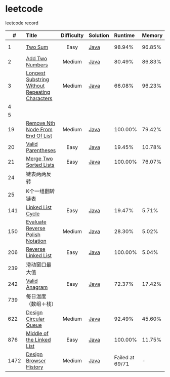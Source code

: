 # leetcode
leetcode record

|#|Title|Difficulty|Solution|Runtime|Memory|Date|comment  
---|:---|:---:|:---|:---|:---|:---|:---
1|[Two Sum](https://leetcode.com/problems/two-sum/)|Easy|[Java](src/main/java/com/mean/world/a001_twoSum/MainClass.java)|98.94%|96.85%|2019-11-04|
2|[Add Two Numbers](https://leetcode.com/problems/add-two-numbers/)|Medium|[Java](src/main/java/com/mean/world/a002_addTwoNumbers/MainClass.java)|80.49%|86.83%|2019-11-04|
3|[Longest Substring Without Repeating Characters](https://leetcode.com/problems/longest-substring-without-repeating-characters/)|Medium|[Java](src/main/java/com/mean/world/a003_lengthOfLongestSubstring/Solution.java)|66.08%|96.23%|2019-11-04|
4|
5|
19|[Remove Nth Node From End Of List](https://leetcode.com/problems/remove-nth-node-from-end-of-list/)|Medium|[Java](src/main/java/com/mean/world/a021_merge2SortedLists/Solution.java)|100.00%|79.42%|2020-06-09|
20|[Valid Parentheses](https://leetcode.com/problems/valid-parentheses/)|Easy|[Java](src/main/java/com/mean/world/a020_validParentheses/Solution.java)|19.45%|10.78%|2020-06-13|
21|[Merge Two Sorted Lists](https://leetcode.com/problems/merge-two-sorted-lists/)|Easy|[Java](src/main/java/com/mean/world/a021_merge2SortedLists/Solution.java)|100.00%|76.07%|2020-06-07|
24|链表两两反转||||
25|K个一组翻转链表||||
141|[Linked List Cycle](https://leetcode.com/problems/linked-list-cycle/)|Easy|[Java](src/main/java/com/mean/world/a141_linkedListCycle/Solution.java)|19.47%|5.71%|2020-06-04|
150|[Evaluate Reverse Polish Notation](https://leetcode.com/problems/evaluate-reverse-polish-notation/)|Medium|[Java](src/main/java/com/mean/world/a150_evaluateReversePolishNotation/Solution.java)|28.30%|5.02%|2020-06-15|
206|[Reverse Linked List](https://leetcode.com/problems/reverse-linked-list/)|Easy|[Java](src/main/java/com/mean/world/a206_reverseLinkedList/Solution.java)|100.00%|5.04%|2020-06-02|
239|滑动窗口最大值||||
242|[Valid Anagram](https://leetcode.com/problems/valid-anagram/)|Easy|[Java](src/main/java/com/mean/world/a242_validAnagram/Solution.java)|72.37%|17.42%|2020-05-28|
739|每日温度（数组＋栈）
622|[Design Circular Queue](https://leetcode.com/problems/design-circular-queue/)|Medium|[Java](src/main/java/com/mean/world/a622_designCircularQueue/MyCircularQueue.java)|92.49%|45.60%|2020-06-22|
876|[Middle of the Linked List](https://leetcode.com/problems/middle-of-the-linked-list/)|Easy|[Java](src/main/java/com/mean/world/a876_middleOfTheLinkedList/Solution.java)|100.00%|11.75%|2020-06-10|
1472|[Design Browser History](https://leetcode.com/problems/design-browser-history/)|Medium|[Java](src/main/java/com/mean/world/a1472_designBrowserHistory/Solution.java)|Failed at 69/71|-|2020-06-21|




